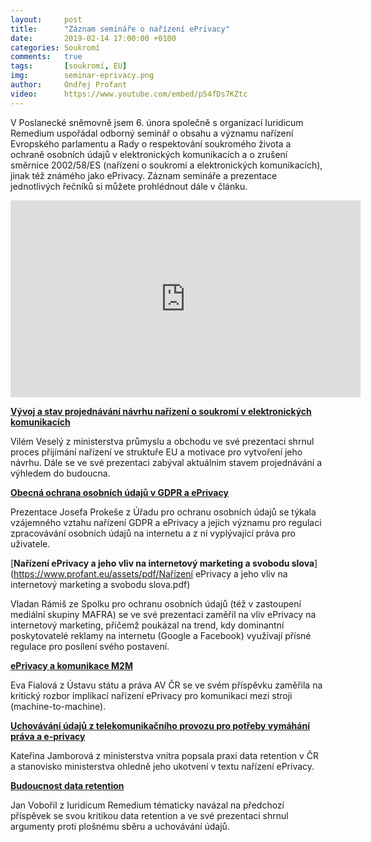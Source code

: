 ```yaml
---
layout:     post
title:      "Záznam semináře o nařízení ePrivacy"
date:       2019-02-14 17:00:00 +0100
categories: Soukromí
comments:   true
tags:       [soukromí, EU]
img:        seminar-eprivacy.png
author:     Ondřej Profant
video:      https://www.youtube.com/embed/p54fDs7KZtc
---
```


V Poslanecké sněmovně jsem 6. února společně s organizací Iuridicum Remedium uspořádal odborný seminář o obsahu a významu nařízení Evropského parlamentu a Rady o respektování soukromého života a ochraně osobních údajů v elektronických komunikacích a o zrušení směrnice 2002/58/ES (nařízení o soukromí a elektronických komunikacích), jinak též známého jako ePrivacy. Záznam semináře a prezentace jednotlivých řečníků si můžete prohlédnout dále v článku.

<!--more-->

<div class="responsive-embed widescreen">
  <iframe width="560" height="315" src="https://www.youtube.com/embed/p54fDs7KZtc" frameborder="0" allow="accelerometer; autoplay; encrypted-media; gyroscope; picture-in-picture" allowfullscreen></iframe>
</div>

[**Vývoj a stav projednávání návrhu nařízení o soukromí v elektronických komunikacích**](https://www.profant.eu/assets/pptx/Vývoj-a-stav-projednávání-návrhu-ePR.pptx)

Vilém Veselý z ministerstva průmyslu a obchodu ve své prezentaci shrnul proces přijímání nařízení ve struktuře EU a motivace pro vytvoření jeho návrhu. Dále se ve své prezentaci zabýval aktuálním stavem projednávání a výhledem do budoucna.

[**Obecná ochrana osobních údajů v GDPR a ePrivacy**](https://www.profant.eu/assets/pptx/GDPR-a-ePrivacy.pptx)

Prezentace Josefa Prokeše z Úřadu pro ochranu osobních údajů se týkala vzájemného vztahu nařízení GDPR a ePrivacy a jejich významu pro regulaci zpracovávání osobních údajů na internetu a z ní vyplývající práva pro uživatele.

[**Nařízení ePrivacy a jeho vliv na internetový marketing a svobodu slova**](https://www.profant.eu/assets/pdf/Nařízení ePrivacy a jeho vliv na internetový marketing a svobodu slova.pdf)

Vladan Rámiš ze Spolku pro ochranu osobních údajů (též v zastoupení mediální skupiny MAFRA) se ve své prezentaci zaměřil na vliv ePrivacy na internetový marketing, přičemž poukázal na trend, kdy dominantní poskytovatelé reklamy na internetu (Google a Facebook) využívají přísné regulace pro posílení svého postavení.

[**ePrivacy a komunikace M2M**](https://www.profant.eu/assets/pptx/ePrivacy-a-komunikace-M2M.pptx)

Eva Fialová z Ústavu státu a práva AV ČR se ve svém příspěvku zaměřila na kritický rozbor implikací nařízení ePrivacy pro komunikaci mezi stroji (machine-to-machine).

[**Uchovávání údajů z telekomunikačního provozu pro potřeby vymáhání práva a e-privacy**](https://www.profant.eu/assets/pptx/Data-retention-v-ČR.pptx)

Kateřina Jamborová z ministerstva vnitra popsala praxi data retention v ČR a stanovisko ministerstva ohledně jeho ukotvení v textu nařízení ePrivacy.

[**Budoucnost data retention**](https://www.profant.eu/assets/pptx/Budoucnost-data-retention.pptx)

Jan Vobořil z Iuridicum Remedium tématicky navázal na předchozí příspěvek se svou kritikou data retention a ve své prezentaci shrnul argumenty proti plošnému sběru a uchovávání údajů.
